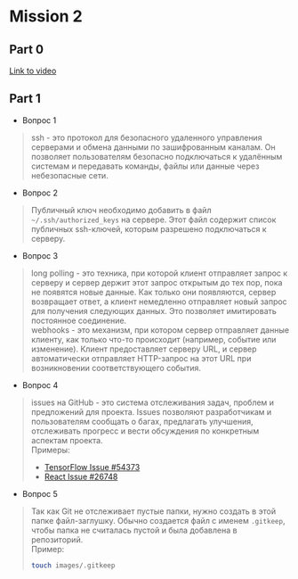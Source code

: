 # Mission 2

## Part 0

[Link to video](https://www.youtube.com/watch?v=UUhavvMO2FQ)

## Part 1

- Вопрос 1  
> ssh - это протокол для безопасного удаленного управления серверами и обмена данными по зашифрованным каналам. Он позволяет пользователям безопасно подключаться к удалённым системам и передавать команды, файлы или данные через небезопасные сети.

- Вопрос 2  
> Публичный ключ необходимо добавить в файл `~/.ssh/authorized_keys` на сервере. Этот файл содержит список публичных ssh-ключей, которым разрешено подключаться к серверу.

- Вопрос 3  
> long polling - это техника, при которой клиент отправляет запрос к серверу и сервер держит этот запрос открытым до тех пор, пока не появятся новые данные. Как только они появляются, сервер возвращает ответ, а клиент немедленно отправляет новый запрос для получения следующих данных. Это позволяет имитировать постоянное соединение.  
> webhooks - это механизм, при котором сервер отправляет данные клиенту, как только что-то происходит (например, событие или изменение). Клиент предоставляет серверу URL, и сервер автоматически отправляет HTTP-запрос на этот URL при возникновении соответствующего события.

- Вопрос 4  
> issues на GitHub - это система отслеживания задач, проблем и предложений для проекта. Issues позволяют разработчикам и пользователям сообщать о багах, предлагать улучшения, отслеживать прогресс и вести обсуждения по конкретным аспектам проекта.  
> Примеры:  
> - [TensorFlow Issue #54373](https://github.com/tensorflow/tensorflow/issues/54373)  
> - [React Issue #26748](https://github.com/facebook/react/issues/26748)

- Вопрос 5  
> Так как Git не отслеживает пустые папки, нужно создать в этой папке файл-заглушку. Обычно создается файл с именем `.gitkeep`, чтобы папка не считалась пустой и была добавлена в репозиторий.  
> Пример:  
> ```bash
> touch images/.gitkeep
> ```
